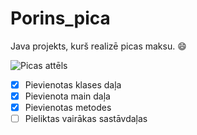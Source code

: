 # Porins_pica
Java projekts, kurš realizē picas maksu. :smile:

![Picas attēls](https://site-109330.mozfiles.com/files/109330/catitems/thumb/IMG_20180326_215757-2a5dd71fae5ec6cfa6df4c58db956ecb.jpg?1751941)
- [x] Pievienotas klases daļa
- [x] Pievienota main daļa
- [x] Pievienotas metodes
- [ ] Pieliktas vairākas sastāvdaļas
